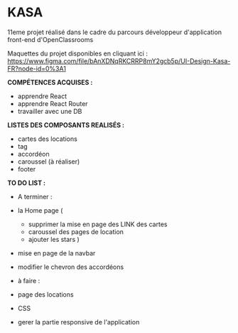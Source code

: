 # KASA

11eme projet réalisé dans le cadre du parcours développeur d'application front-end d'OpenClassrooms 

Maquettes du projet disponibles en cliquant ici : https://www.figma.com/file/bAnXDNqRKCRRP8mY2gcb5p/UI-Design-Kasa-FR?node-id=0%3A1 

**COMPÉTENCES ACQUISES :**
- apprendre React
- apprendre React Router
- travailler avec une DB


**LISTES DES COMPOSANTS REALISÉS :**
- cartes des locations
- tag 
- accordéon
- caroussel (à réaliser)
- footer


**TO DO LIST :** 
- A terminer :

- la Home page (
    - supprimer la mise en page des LINK des cartes
    - caroussel des pages de location
    - ajouter les stars
)
- mise en page de la navbar 
- modifier le chevron des accordéons

- à faire : 

- page des locations
- CSS
- gerer la partie responsive de l'application
